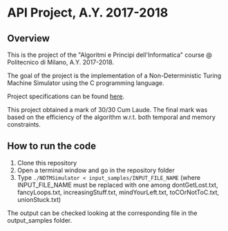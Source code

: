 # API Project, A.Y. 2017-2018

## Overview
This is the project of the "Algoritmi e Principi dell'Informatica" course @ Politecnico di Milano, A.Y. 2017-2018.

The goal of the project is the implementation of a Non-Deterministic Turing Machine Simulator using the C programming language.

Project specifications can be found [here]().

This project obtained a mark of 30/30 Cum Laude.
The final mark was based on the efficiency of the algorithm w.r.t. both temporal and memory constraints.

## How to run the code
1. Clone this repository
2. Open a terminal window and go in the repository folder
3. Type ```./NDTMSimulator < input_samples/INPUT_FILE_NAME``` (where INPUT_FILE_NAME must be replaced with one among dontGetLost.txt, fancyLoops.txt, increasingStuff.txt, mindYourLeft.txt, toCOrNotToC.txt, unionStuck.txt)

The output can be checked looking at the corresponding file in the output_samples folder.
